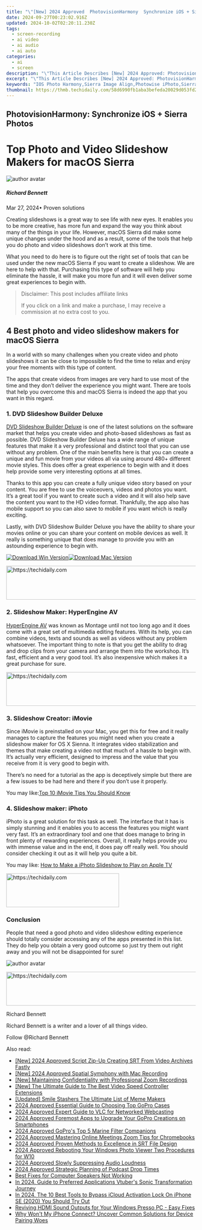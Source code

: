 ```yaml
---
title: "\"[New] 2024 Approved  PhotovisionHarmony  Synchronize iOS + Sierra Photos\""
date: 2024-09-27T00:23:02.916Z
updated: 2024-10-02T02:20:11.230Z
tags: 
  - screen-recording
  - ai video
  - ai audio
  - ai auto
categories: 
  - ai
  - screen
description: "\"This Article Describes [New] 2024 Approved: PhotovisionHarmony: Synchronize iOS + Sierra Photos\""
excerpt: "\"This Article Describes [New] 2024 Approved: PhotovisionHarmony: Synchronize iOS + Sierra Photos\""
keywords: "IOS Photo Harmony,Sierra Image Align,Photowise iPhoto,SierraSync Photos,IOS Photo Sync,Visual Sierra Photo,IPhone Sierra Coordination"
thumbnail: https://thmb.techidaily.com/58d6990fb1aba3befeda20029d053fd2dc8e67729321f3227eadd737a516d064.jpg
---
```


## PhotovisionHarmony: Synchronize iOS + Sierra Photos

# Top Photo and Video Slideshow Makers for macOS Sierra

![author avatar](https://images.wondershare.com/filmora/article-images/richard-bennett.jpg)

##### Richard Bennett

 Mar 27, 2024• Proven solutions

Creating slideshows is a great way to see life with new eyes. It enables you to be more creative, has more fun and expand the way you think about many of the things in your life. However, macOS Sierra did make some unique changes under the hood and as a result, some of the tools that help you do photo and video slideshows don’t work at this time.

What you need to do here is to figure out the right set of tools that can be used under the new macOS Sierra if you want to create a slideshow. We are here to help with that. Purchasing this type of software will help you eliminate the hassle, it will make you more fun and it will even deliver some great experiences to begin with.

>  Disclaimer: This post includes affiliate links
>
>  If you click on a link and make a purchase, I may receive a commission at no extra cost to you.
>

## 4 Best photo and video slideshow makers for macOS Sierra

In a world with so many challenges when you create video and photo slideshows it can be close to impossible to find the time to relax and enjoy your free moments with this type of content.

The apps that create videos from images are very hard to use most of the time and they don’t deliver the experience you might want. There are tools that help you overcome this and macOS Sierra is indeed the app that you want in this regard.

### 1. DVD Slideshow Builder Deluxe

[DVD Slideshow Builder Deluxe](https://tools.techidaily.com/wondershare/dvd-slideshow-builder-deluxe/download/) is one of the latest solutions on the software market that helps you create video and photo-based slideshows as fast as possible. DVD Slideshow Builder Deluxe has a wide range of unique features that make it a very professional and distinct tool that you can use without any problem. One of the main benefits here is that you can create a unique and fun movie from your videos all via using around 480+ different movie styles. This does offer a great experience to begin with and it does help provide some very interesting options at all times.

Thanks to this app you can create a fully unique video story based on your content. You are free to use the voiceovers, videos and photos you want. It’s a great tool if you want to create such a video and it will also help save the content you want to the HD video format. Thankfully, the app also has mobile support so you can also save to mobile if you want which is really exciting.

Lastly, with DVD Slideshow Builder Deluxe you have the ability to share your movies online or you can share your content on mobile devices as well. It really is something unique that does manage to provide you with an astounding experience to begin with.

[![Download Win Version](https://images.wondershare.com/filmora/guide/download-btn-win.jpg)](https://tools.techidaily.com/wondershare/filmora/download/)[![Download Mac Version](https://images.wondershare.com/filmora/guide/download-btn-mac.jpg)](https://tools.techidaily.com/wondershare/filmora/download/)

<!-- affiliate ads begin -->
<a href="https://laganoo.pxf.io/c/5597632/1657399/16446" target="_top" id="1657399">
  <img src="//a.impactradius-go.com/display-ad/16446-1657399" border="0" alt="https://techidaily.com" width="728" height="90"/>
</a>
<img height="0" width="0" src="https://laganoo.pxf.io/i/5597632/1657399/16446" style="position:absolute;visibility:hidden;" border="0" />
<!-- affiliate ads end -->

### 2. Slideshow Maker: HyperEngine AV

[HyperEngine AV](https://www.macupdate.com/app/mac/11073/hyperengine-av) was known as Montage until not too long ago and it does come with a great set of multimedia editing features. With its help, you can combine videos, texts and sounds as well as videos without any problem whatsoever. The important thing to note is that you get the ability to drag and drop clips from your camera and arrange them into the workshop. It’s fast, efficient and a very good tool. It’s also inexpensive which makes it a great purchase for sure.

<!-- affiliate ads begin -->
<a href="https://aligracehair.sjv.io/c/5597632/2047351/19272" target="_top" id="2047351">
  <img src="//a.impactradius-go.com/display-ad/19272-2047351" border="0" alt="https://techidaily.com" width="728" height="90"/>
</a>
<img height="0" width="0" src="https://aligracehair.sjv.io/i/5597632/2047351/19272" style="position:absolute;visibility:hidden;" border="0" />
<!-- affiliate ads end -->

### 3. Slideshow Creator: iMovie

Since iMovie is preinstalled on your Mac, you get this for free and it really manages to capture the features you might need when you create a slideshow maker for OS X Sienna. It integrates video stabilization and themes that make creating a video not that much of a hassle to begin with. It’s actually very efficient, designed to impress and the value that you receive from it is very good to begin with.

There’s no need for a tutorial as the app is deceptively simple but there are a few issues to be had here and there if you don’t use it properly.

You may like:[Top 10 iMovie Tips You Should Know](https://tools.techidaily.com/wondershare/filmora/download/)

### 4. Slideshow maker: iPhoto

iPhoto is a great solution for this task as well. The interface that it has is simply stunning and it enables you to access the features you might want very fast. It’s an extraordinary tool and one that does manage to bring in front plenty of rewarding experiences. Overall, it really helps provide you with immense value and in the end, it does pay off really well. You should consider checking it out as it will help you quite a bit.

You may like: [How to Make a iPhoto Slideshow to Play on Apple TV](https://tools.techidaily.com/wondershare/filmora/download/)

<!-- affiliate ads begin -->
<a href="https://aligracehair.sjv.io/c/5597632/1886069/19272" target="_top" id="1886069">
  <img src="//a.impactradius-go.com/display-ad/19272-1886069" border="0" alt="https://techidaily.com" width="300" height="90"/>
</a>
<img height="0" width="0" src="https://aligracehair.sjv.io/i/5597632/1886069/19272" style="position:absolute;visibility:hidden;" border="0" />
<!-- affiliate ads end -->

### Conclusion

People that need a good photo and video slideshow editing experience should totally consider accessing any of the apps presented in this list. They do help you obtain a very good outcome so just try them out right away and you will not be disappointed for sure!

![author avatar](https://images.wondershare.com/filmora/article-images/richard-bennett.jpg)

<!-- affiliate ads begin -->
<a href="https://wigfever.sjv.io/c/5597632/2014859/22899" target="_top" id="2014859">
  <img src="//a.impactradius-go.com/display-ad/22899-2014859" border="0" alt="https://techidaily.com" width="728" height="90"/>
</a>
<img height="0" width="0" src="https://wigfever.sjv.io/i/5597632/2014859/22899" style="position:absolute;visibility:hidden;" border="0" />
<!-- affiliate ads end -->

Richard Bennett

Richard Bennett is a writer and a lover of all things video.

Follow @Richard Bennett


<ins class="adsbygoogle"
     style="display:block"
     data-ad-format="autorelaxed"
     data-ad-client="ca-pub-7571918770474297"
     data-ad-slot="1223367746"></ins>



<ins class="adsbygoogle"
     style="display:block"
     data-ad-client="ca-pub-7571918770474297"
     data-ad-slot="8358498916"
     data-ad-format="auto"
     data-full-width-responsive="true"></ins>


<span class="atpl-alsoreadstyle">Also read:</span>
<div><ul>
<li><a href="https://fox-info.techidaily.com/new-2024-approved-script-zip-up-creating-srt-from-video-archives-fastly/"><u>[New] 2024 Approved Script Zip-Up Creating SRT From Video Archives Fastly</u></a></li>
<li><a href="https://on-screen-recording.techidaily.com/new-2024-approved-spatial-symphony-with-mac-recording/"><u>[New] 2024 Approved Spatial Symphony with Mac Recording</u></a></li>
<li><a href="https://desktop-recording.techidaily.com/new-maintaining-confidentiality-with-professional-zoom-recordings/"><u>[New] Maintaining Confidentiality with Professional Zoom Recordings</u></a></li>
<li><a href="https://extra-information.techidaily.com/new-the-ultimate-guide-to-the-best-video-speed-controller-extensions/"><u>[New] The Ultimate Guide to The Best Video Speed Controller Extensions</u></a></li>
<li><a href="https://fox-friendly.techidaily.com/updated-smile-stashers-the-ultimate-list-of-meme-makers/"><u>[Updated] Smile Stashers The Ultimate List of Meme Makers</u></a></li>
<li><a href="https://fox-direct.techidaily.com/2024-approved-essential-guide-to-choosing-top-gopro-cases/"><u>2024 Approved Essential Guide to Choosing Top GoPro Cases</u></a></li>
<li><a href="https://fox-direct.techidaily.com/2024-approved-expert-guide-to-vlc-for-networked-webcasting/"><u>2024 Approved Expert Guide to VLC for Networked Webcasting</u></a></li>
<li><a href="https://fox-direct.techidaily.com/2024-approved-foremost-apps-to-upgrade-your-gopro-creations-on-smartphones/"><u>2024 Approved Foremost Apps to Upgrade Your GoPro Creations on Smartphones</u></a></li>
<li><a href="https://fox-direct.techidaily.com/2024-approved-gopros-top-5-marine-filter-companions/"><u>2024 Approved GoPro's Top 5 Marine Filter Companions</u></a></li>
<li><a href="https://fox-direct.techidaily.com/2024-approved-mastering-online-meetings-zoom-tips-for-chromebooks/"><u>2024 Approved Mastering Online Meetings Zoom Tips for Chromebooks</u></a></li>
<li><a href="https://fox-direct.techidaily.com/2024-approved-proven-methods-to-excellence-in-srt-file-design/"><u>2024 Approved Proven Methods to Excellence in SRT File Design</u></a></li>
<li><a href="https://fox-direct.techidaily.com/2024-approved-rebooting-your-windows-photo-viewer-two-procedures-for-w10/"><u>2024 Approved Rebooting Your Windows Photo Viewer Two Procedures for W10</u></a></li>
<li><a href="https://fox-direct.techidaily.com/2024-approved-slowly-suppressing-audio-loudness/"><u>2024 Approved Slowly Suppressing Audio Loudness</u></a></li>
<li><a href="https://fox-direct.techidaily.com/2024-approved-strategic-planning-of-podcast-drop-times/"><u>2024 Approved Strategic Planning of Podcast Drop Times</u></a></li>
<li><a href="https://sound-issues.techidaily.com/best-fixes-for-computer-speakers-not-working/"><u>Best Fixes for Computer Speakers Not Working</u></a></li>
<li><a href="https://fox-boxes.techidaily.com/in-2024-guide-to-preferred-applications-vtubers-sonic-transformation-journey/"><u>In 2024, Guide to Preferred Applications Vtuber's Sonic Transformation Journey</u></a></li>
<li><a href="https://activate-lock.techidaily.com/in-2024-the-10-best-tools-to-bypass-icloud-activation-lock-on-iphone-se-2020-you-should-try-out-by-drfone-ios/"><u>In 2024, The 10 Best Tools to Bypass iCloud Activation Lock On iPhone SE (2020) You Should Try Out</u></a></li>
<li><a href="https://sound-issues.techidaily.com/reviving-hdmi-sound-outputs-for-your-windows-presso-pc-easy-fixes/"><u>Reviving HDMI Sound Outputs for Your Windows Presso PC - Easy Fixes</u></a></li>
<li><a href="https://fox-that.techidaily.com/why-wont-my-iphone-connect-uncover-common-solutions-for-device-pairing-woes/"><u>Why Won't My iPhone Connect? Uncover Common Solutions for Device Pairing Woes</u></a></li>
</ul></div>

